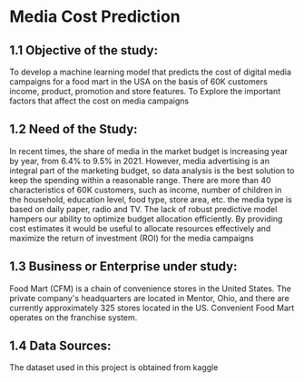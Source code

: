 # Media Cost Prediction
## 1.1	 Objective of the study:

To develop a machine learning model that predicts the cost of digital media campaigns for a food mart in the USA on the basis of 60K customers income, product, promotion and store features. 
To Explore the important factors that affect the cost on media campaigns

## 1.2	Need of the Study:
In recent times, the share of media in the market budget is increasing year by year, from 6.4% to 9.5% in 2021. However, media advertising is an integral part of the marketing budget, so data analysis is the best solution to keep the spending within a reasonable range.
There are more than 40 characteristics of 60K customers, such as income, number of children in the household, education level, food type, store area, etc. the media type is based on daily paper, radio and TV. The lack of robust predictive model hampers our ability to optimize budget allocation efficiently. By providing cost estimates it would be useful to allocate resources effectively and maximize the return of investment (ROI) for the media campaigns

## 1.3	Business or Enterprise under study:
Food Mart (CFM) is a chain of convenience stores in the United States. The private company's headquarters are located in Mentor, Ohio, and there are currently approximately 325 stores located in the US. Convenient Food Mart operates on the franchise system.              

## 1.4	Data Sources:
The dataset used in this project is obtained from kaggle       
